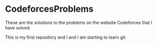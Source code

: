 # CodeforcesProblems
These are the solutions to the problems on the website Codeforces that I have solved.

This is my first repository and I and I am starting to learn git.
